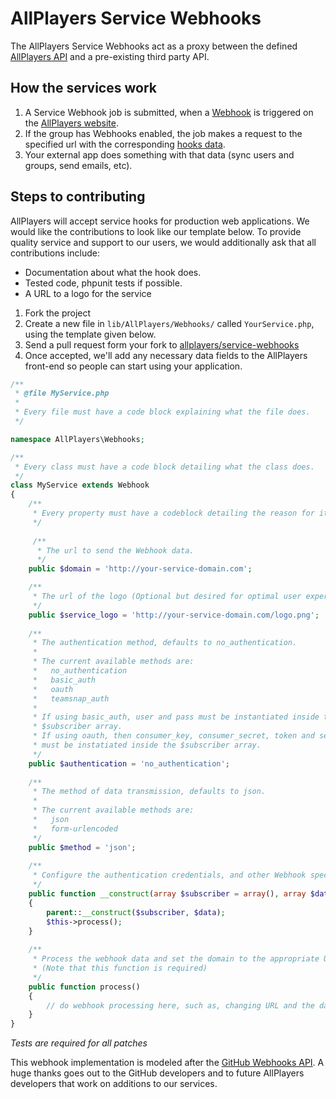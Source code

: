 # AllPlayers Service Webhooks
The AllPlayers Service Webhooks act as a proxy between the defined [AllPlayers API](http://develop.allplayers.com/) and a pre-existing third party API.

## How the services work
1. A Service Webhook job is submitted, when a [Webhook](http://develop.allplayers.com/webhooks.html) is triggered on the [AllPlayers website](https://www.allplayers.com/).
2. If the group has Webhooks enabled, the job makes a request to the specified url with the corresponding [hooks data](#).
3. Your external app does something with that data (sync users and groups, send emails, etc).

## Steps to contributing
AllPlayers will accept service hooks for production web applications. We would like the contributions to look like our template below. To provide quality service and support to our users, we would additionally ask that all contributions include:
   - Documentation about what the hook does.
   - Tested code, phpunit tests if possible.
   - A URL to a logo for the service

1. Fork the project
2. Create a new file in `lib/AllPlayers/Webhooks/` called `YourService.php`, using the template given below.
3. Send a pull request form your fork to [allplayers/service-webhooks](https://github.com/AllPlayers/service-webhooks)
4. Once accepted, we'll add any necessary data fields to the AllPlayers front-end so people can start using your application.

```php
/**
 * @file MyService.php
 *
 * Every file must have a code block explaining what the file does.
 */

namespace AllPlayers\Webhooks;

/**
 * Every class must have a code block detailing what the class does.
 */
class MyService extends Webhook
{
    /**
     * Every property must have a codeblock detailing the reason for it.
     */ 
	 
	 /**
	  * The url to send the Webhook data.
	  */
    public $domain = 'http://your-service-domain.com';

    /**
     * The url of the logo (Optional but desired for optimal user experience).
     */
    public $service_logo = 'http://your-service-domain.com/logo.png';
	
    /**
     * The authentication method, defaults to no_authentication.
	 *
	 * The current available methods are:
	 *   no_authentication
	 *   basic_auth
	 *   oauth
	 *   teamsnap_auth
	 *
     * If using basic_auth, user and pass must be instantiated inside the
	 * $subscriber array.
     * If using oauth, then consumer_key, consumer_secret, token and secret
	 * must be instatiated inside the $subscriber array.
     */
    public $authentication = 'no_authentication';
	
	/**
	 * The method of data transmission, defaults to json.
	 *
	 * The current available methods are:
	 *   json
	 *   form-urlencoded
	 */
	public $method = 'json';
	
	/**
     * Configure the authentication credentials, and other Webhook specifics here.
     */
    public function __construct(array $subscriber = array(), array $data = array())
    {
        parent::__construct($subscriber, $data);
		$this->process();
    }
	
	/**
	 * Process the webhook data and set the domain to the appropriate URL.
	 * (Note that this function is required)
	 */
	public function process()
	{
		// do webhook processing here, such as, changing URL and the data being sent.
	}
}
```

*Tests are required for all patches*

This webhook implementation is modeled after the [GitHub Webhooks API](http://developer.github.com/webhooks/). A huge thanks goes out to the GitHub developers and to future AllPlayers developers that work on additions to our services.
